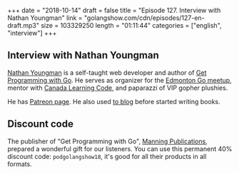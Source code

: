 +++
date = "2018-10-14"
draft = false
title = "Episode 127. Interview with Nathan Youngman"
link = "golangshow.com/cdn/episodes/127-en-draft.mp3"
size = 103329250
length = "01:11:44"
categories = ["english", "interview"]
+++

## Interview with Nathan Youngman

[Nathan Youngman](https://twitter.com/nathany) is a self-taught web developer and author of [Get Programming with Go](https://www.manning.com/?a_aid=nathany&a_bid=53f68821).
He serves as organizer for the [Edmonton Go meetup](https://edmontongo.org), mentor with [Canada Learning Code](https://www.canadalearningcode.ca),
and paparazzi of VIP gopher plushies.

He has [Patreon page](https://www.patreon.com/nathany). He also used [to blog](https://nathany.com) before started writing books.

## Discount code

The publisher of "Get Programming with Go", [Manning Publications](https://www.manning.com), prepared a wonderful gift for our listeners. You can use this permanent 40% discount code: `podgolangshow18`, it's good for all their products in all formats.
